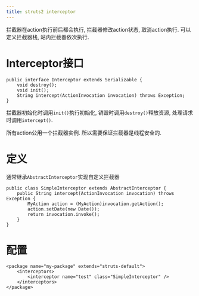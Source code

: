 ```yaml
---
title: struts2 interceptor
---
```


拦截器在action执行前后都会执行, 拦截器修改action状态, 取消action执行. 可以定义拦截器栈, 站内拦截器依次执行.

# Interceptor接口

```
public interface Interceptor extends Serializable {
    void destroy();
    void init();
    String intercept(ActionInvocation invocation) throws Exception;
}
```

拦截器初始化时调用`init()`执行初始化, 销毁时调用`destroy()`释放资源, 处理请求时调用`intercept()`.

所有action公用一个拦截器实例. 所以需要保证拦截器是线程安全的.

# 定义

通常继承`AbstractInterceptor`实现自定义拦截器

```
public class SimpleInterceptor extends AbstractInterceptor {
    public String intercept(ActionInvocation invocation) throws Exception {
        MyAction action = (MyAction)invocation.getAction();
        action.setDate(new Date());
        return invocation.invoke();
    }
}
```

# 配置

```
<package name="my-package" extends="struts-default">
    <interceptors>
        <interceptor name="test" class="SimpleInterceptor" />
    </interceptors>
</package>
```
